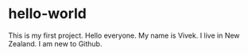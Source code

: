 # hello-world
This is my first project.
Hello everyone.
My name is Vivek. 
I live in New Zealand.
I am new to Github.
